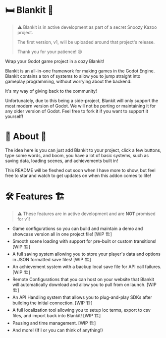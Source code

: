 # 🛏️ Blankit 🧰

> ⚠️ Blankit is in active development as part of a secret Snoozy Kazoo project.
>
> The first version, v1, will be uploaded around that project's release.
>
> Thank you for your patience! 😌

Wrap your Godot game project in a cozy Blankit!

Blankit is an all-in-one framework for making games in the Godot Engine. Blankit contains a ton of systems to allow you to jump straight into gameplay programming, without worrying about the backend.

It's my way of giving back to the community!

Unfortunately, due to this being a side-project, Blankit will only support the most modern version of Godot. We will not be porting or maintaining it for any older version of Godot. Feel free to fork it if you want to support it yourself!

# 📔 About 🤔

The idea here is you can just add Blankit to your project, click a few buttons, type some words, and boom, you have a lot of basic systems, such as saving data, loading scenes, and achievements built in!

This README will be fleshed out soon when I have more to show, but feel free to star and watch to get updates on when this addon comes to life!

# 🛠️ Features 🏗️

> ⚠️ These features are in active development and are **NOT** promised for v1!

- Game configurations so you can build and maintain a demo and showcase version all in one project file! [WIP 🏗️]
- Smooth scene loading with support for pre-built or custom transitions! [WIP 🏗️]
- A full saving system allowing you to store your player's data and options in JSON formatted save files! [WIP 🏗️]
- An achievement system with a backup local save file for API call failures. [WIP 🏗️]
- Remote Configurations that you can host on your website that Blankit will automatically download and allow you to pull from on launch. [WIP 🏗️]
- An API Handling system that allows you to plug-and-play SDKs after building the initial connection. [WIP 🏗️]
- A full localization tool allowing you to setup loc terms, export to csv files, and import back into Blankit! [WIP 🏗️]
- Pausing and time management. [WIP 🏗️]
- And more! (If I or you can think of anything!)
